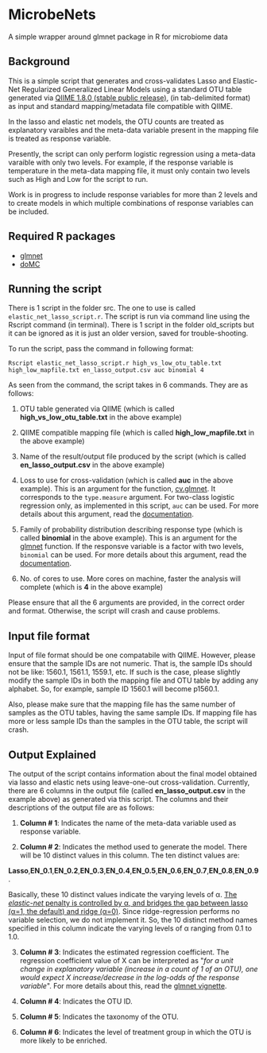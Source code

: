 # MicrobeNets
A simple wrapper around glmnet package in R for microbiome data

Background
------

This is a simple script that generates and cross-validates Lasso and Elastic-Net Regularized Generalized Linear Models using a standard OTU table generated via [QIIME 1.8.0 (stable public release)](http://qiime.org/), (in tab-delimited format) as input and standard mapping/metadata file compatible with QIIME.

In the lasso and elastic net models, the OTU counts are treated as explanatory varaibles and the meta-data variable present in the mapping file is treated as response variable.

Presently, the script can only perform logistic regression using a meta-data varaible with only two levels. For example, if the 
response variable is temperature in the meta-data mapping file, it must only contain two levels such as High and Low for the script to run. 

Work is in progress to include response variables for more than 2 levels and to create models in which multiple combinations of response variables can be included.

Required R packages
------

- [glmnet](http://cran.r-project.org/web/packages/glmnet/index.html)
- [doMC](http://cran.r-project.org/web/packages/doMC/index.html)

Running the script
------

There is 1 script in the folder src. The one to use is called ```elastic_net_lasso_script.r```. The script is run via command line using the Rscript command (in terminal). There is 1 script in the folder old_scripts but it can be ignored as it is just an older version, saved for trouble-shooting.

To run the script, pass the command in following format:

```Rscript elastic_net_lasso_script.r high_vs_low_otu_table.txt high_low_mapfile.txt en_lasso_output.csv auc binomial 4```

As seen from the command, the script takes in 6 commands. They are as follows:

1) OTU table generated via QIIME (which is called **high_vs_low_otu_table.txt** in the above example)

2) QIIME compatible mapping file (which is called **high_low_mapfile.txt** in the above example)

3) Name of the result/output file produced by the script (which is called **en_lasso_output.csv** in the above example)

4) Loss to use for cross-validation (which is called **auc** in the above example). This is an argument for the function, [cv.glmnet](http://www.inside-r.org/packages/cran/glmnet/docs/cv.glmnet). It corresponds to the ```type.measure``` argument.  For two-class logistic regression only, as implemented in this script, ```auc``` can be used. For more details about this argument, read the [documentation](http://www.inside-r.org/packages/cran/glmnet/docs/cv.glmnet).

5) Family of probability distribution describing response type (which is called **binomial** in the above example). This is an argument for the [glmnet](http://www.inside-r.org/packages/cran/glmnet/docs/glmnet) function.
If the responsve variable is a factor with two levels, ```binomial``` can be used. For more details about this argument, read the [documentation](http://www.inside-r.org/packages/cran/glmnet/docs/glmnet).

6) No. of cores to use. More cores on machine, faster the analysis will complete (which is **4** in the above example)

Please ensure that all the 6 arguments are provided, in the correct order and format. Otherwise, the script will crash and cause problems.

Input file format
------

Input of file format should be one compatabile with QIIME. However, please ensure that the sample IDs are not numeric. That is, the sample IDs should not be like: 1560.1, 1561.1, 1559.1, etc. If such is the case, please slightly modify the sample IDs in both the mapping file and OTU table by adding any alphabet. So, for example, sample ID 1560.1 will become p1560.1.

Also, please make sure that the mapping file has the same number of samples as the OTU tables, having the same sample IDs. If mapping file has more or less sample IDs than the samples in the OTU table, the script will crash.

Output Explained
------

The output of the script contains information about the final model obtained via lasso and elastic nets using leave-one-out cross-validation. Currently, there are 6 columns in the output file (called **en_lasso_output.csv** in the example above) as generated via this script. The columns and their descriptions of the output file are as follows:

1) **Column # 1**: Indicates the name of the meta-data variable used as response variable.

2) **Column # 2**: Indicates the method used to generate the model. There will be 10 distinct values in this column. The ten distinct values are: 

**Lasso**,**EN_0.1**,**EN_0.2**,**EN_0.3**,**EN_0.4**,**EN_0.5**,**EN_0.6**,**EN_0.7**,**EN_0.8**,**EN_0.9**.

Basically, these 10 distinct values indicate the varying levels of &alpha;. [The *elastic-net* penalty is controlled by &alpha;, and bridges the gap between lasso (&alpha;=1, the default) and ridge (&alpha;=0)](http://web.stanford.edu/~hastie/glmnet/glmnet_alpha.html). Since ridge-regression performs no variable selection, we do not implement it. So, the 10 distinct method names specified in this column indicate the varying levels of &alpha; ranging from 0.1 to 1.0. 

3) **Column # 3**: Indicates the estimated regression coefficient. The regression coefficient value of X can be interpreted as "*for a unit change in explanatory variable (increase in a count of 1 of an OTU), one would expect X increase/decrease in the log-odds of the response variable*". For more details about this, read the [glmnet vignette](http://web.stanford.edu/~hastie/glmnet/glmnet_alpha.html#log).

4) **Column # 4**: Indicates the OTU ID.

5) **Column # 5**: Indicates the taxonomy of the OTU.

6) **Column # 6**: Indicates the level of treatment group in which the OTU is more likely to be enriched.
